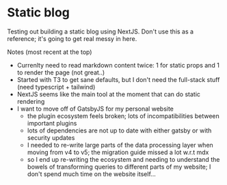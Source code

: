 # Static blog

Testing out building a static blog using NextJS. Don't use this as a reference; it's going to get real messy in here.

Notes (most recent at the top)

- Currenlty need to read markdown content twice: 1 for static props and 1 to render the page (not great..)
- Started with T3 to get sane defaults, but I don't need the full-stack stuff (need typescript + tailwind)
- NextJS seems like the main tool at the moment that can do static rendering
- I want to move off of GatsbyJS for my personal website
  - the plugin ecosystem feels broken; lots of incompatibilities between important plugins
  - lots of dependencies are not up to date with either gatsby or with security updates
  - I needed to re-write large parts of the data processing layer when moving from v4 to v5; the migration guide missed a lot w.r.t mdx
  - so I end up re-writing the ecosystem and needing to understand the bowels of transforming queries to different parts of my website; I don't spend much time on the website itself...
